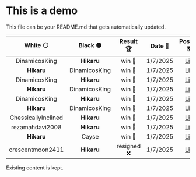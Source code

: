 # This is a demo

This file can be your README.md that gets automatically updated.

<!--START_SECTION:chessStats-->
<!-- Automatically generated with https://github.com/Balastrong/chess-stats-action -->

| White ⚪ | Black ⚫ | Result 🏆 | Date 📅 | Position 🗺️ |
|:---:|:---:|:---:|:---:|:---:|
| DinamicosKing | **Hikaru** | win 🥇 | 1/7/2025 | <a href="http://www.ee.unb.ca/cgi-bin/tervo/fen.pl?select=8/8/4p3/1p4k1/3pb3/1P4K1/2P5/3B4 w - - 0 50">Link</a> |
| **Hikaru** | DinamicosKing | win 🥇 | 1/7/2025 | <a href="http://www.ee.unb.ca/cgi-bin/tervo/fen.pl?select=2r2r1k/1q4pp/2n5/1p1QRP2/2p3P1/7P/1PP2B2/R5K1 b - - 0 34">Link</a> |
| DinamicosKing | **Hikaru** | win 🥇 | 1/7/2025 | <a href="http://www.ee.unb.ca/cgi-bin/tervo/fen.pl?select=6k1/8/8/6p1/4K1Q1/8/8/8 w - - 16 85">Link</a> |
| **Hikaru** | DinamicosKing | win 🥇 | 1/7/2025 | <a href="http://www.ee.unb.ca/cgi-bin/tervo/fen.pl?select=4nrk1/2p1b1p1/nq6/3B1pPp/pPp4P/P1P5/1B2Q3/1K1R4 b - - 1 29">Link</a> |
| DinamicosKing | **Hikaru** | win 🥇 | 1/7/2025 | <a href="http://www.ee.unb.ca/cgi-bin/tervo/fen.pl?select=r7/1n1kb2p/r3p1p1/1nppPp2/P4P2/3N1N1P/R1KB2P1/R7 w - - 0 32">Link</a> |
| **Hikaru** | DinamicosKing | win 🥇 | 1/7/2025 | <a href="http://www.ee.unb.ca/cgi-bin/tervo/fen.pl?select=r2r2k1/p3n1p1/1bp1p2p/P3B3/8/4PBP1/5P1P/R1R3K1 b - - 0 32">Link</a> |
| ChessicallyInclined | **Hikaru** | win 🥇 | 1/7/2025 | <a href="http://www.ee.unb.ca/cgi-bin/tervo/fen.pl?select=8/1p1q4/p5p1/4k1B1/2Q2pKP/1P2p3/P2p4/8 w - - 4 49">Link</a> |
| rezamahdavi2008 | **Hikaru** | win 🥇 | 1/7/2025 | <a href="http://www.ee.unb.ca/cgi-bin/tervo/fen.pl?select=8/8/p1p1k3/1pP1p2p/1P2P3/b4P2/4K3/4B3 w - - 0 46">Link</a> |
| **Hikaru** | Cayse | win 🥇 | 1/7/2025 | <a href="http://www.ee.unb.ca/cgi-bin/tervo/fen.pl?select=4rk2/pp4R1/2pp1Pq1/4r1P1/1bP5/1PN4Q/P1P5/1K5R b - - 6 31">Link</a> |
| crescentmoon2411 | **Hikaru** | resigned ❌ | 1/7/2025 | <a href="http://www.ee.unb.ca/cgi-bin/tervo/fen.pl?select=r1bQ2k1/1p5r/2p1p1B1/p3P1P1/n7/2P5/1P3PP1/6K1 b - - 1 34">Link</a> |

<!--END_SECTION:chessStats-->

Existing content is kept.

